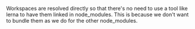 Workspaces are resolved directly so that there's no need to use a tool like lerna to have them linked in node_modules.
This is because we don't want to bundle them as we do for the other node_modules.
